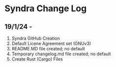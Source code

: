 # Syndra Change Log

## 19/1/24 -
1. Syndra GitHub Creation
2. Default Licene Agreement set (GNUv3)
3. README.MD file created; no default
4. Temporary changelog.md file created; no default
5. Create Rust (Cargo) Files
